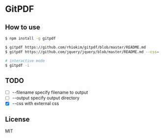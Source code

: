 # GitPDF

## How to use

```bash
$ npm install -g gitpdf

$ gitpdf https://github.com/rhiokim/gitpdf/blob/master/README.md
$ gitpdf https://github.com/jquery/jquery/blob/master/README.md --css=./default.css --output=./result.pdf

# interactive mode
$ gitpdf -i
```

## TODO

* [ ] --filename  specify filename to output
* [ ] --output    specify output directory
* [x] --css       with external css

## License

MIT